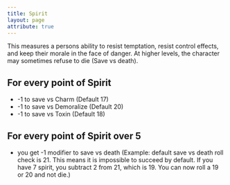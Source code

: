 ```yaml
---
title: Spirit
layout: page
attribute: true
---
```


This measures a persons ability to resist temptation, resist control effects, and keep their morale in the face of danger. At higher levels, the character may sometimes refuse to die (Save vs death).

## For every point of Spirit
- -1 to save vs Charm (Default 17)
- -1 to save vs Demoralize (Default 20)
- -1 to save vs Toxin (Default 18)

## For every point of Spirit over 5
- you get -1 modifier to save vs death (Example: default save vs death roll check is 21. This means it is impossible to succeed by default. If you have 7 spirit, you subtract 2 from 21, which is 19. You can now roll a 19 or 20 and not die.)
